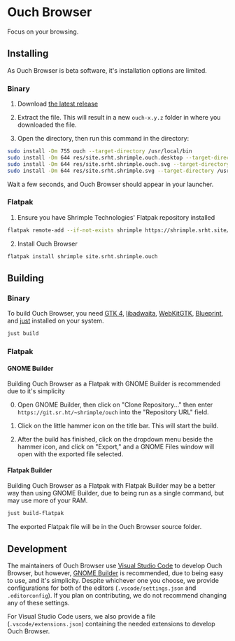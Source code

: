 # Ouch Browser

Focus on your browsing.

## Installing

As Ouch Browser is beta software, it's installation options are limited.

### Binary

1. Download [the latest release](https://git.sr.ht/~shrimple/ouch/refs/download/0.3.3/ouch-0.3.3.tar.gz)

2. Extract the file. This will result in a new `ouch-x.y.z` folder in where you downloaded the file.

3. Open the directory, then run this command in the directory:

```sh
sudo install -Dm 755 ouch --target-directory /usr/local/bin
sudo install -Dm 644 res/site.srht.shrimple.ouch.desktop --target-directory /usr/share/applications
sudo install -Dm 644 res/site.srht.shrimple.ouch.svg --target-directory /usr/share/icons/hicolor/scalable/apps/
sudo install -Dm 644 res/site.srht.shrimple.svg --target-directory /usr/share/icons/hicolor/scalable/apps/
```

Wait a few seconds, and Ouch Browser should appear in your launcher.

### Flatpak

1. Ensure you have Shrimple Technologies' Flatpak repository installed

```sh
flatpak remote-add --if-not-exists shrimple https://shrimple.srht.site/repo/flatpak/shrimple.flatpakrepo
```

2. Install Ouch Browser

```sh
flatpak install shrimple site.srht.shrimple.ouch
```

## Building

### Binary

To build Ouch Browser, you need [GTK 4](https://gitlab.gnome.org/GNOME/gtk), [libadwaita](https://gitlab.gnome.org/GNOME/libadwaita), [WebKitGTK](https://webkitgtk.org/), [Blueprint](https://gitlab.gnome.org/jwestman/blueprint-compiler), and [just](https://github.com/casey/just) installed on your system.

```sh
just build
```

### Flatpak

<!--
Before doing any of these instructions, you must edit Ouch Browser's sources list in `build-aux/flatpak/site.srht.shrimple.Ouch.json`:

```diff
"sources": [
-    {
-        "type": "archive",
-        "sha256": "86e66dd7ea8b06f414bac29311b31860da2af164b4b1884ee83150fa5383525e",
-        "url": "https://git.sr.ht/~shrimple/ouch/archive/x.x.x.tar.gz"
-    }
+    "devel.json"
]
```
-->

#### GNOME Builder

Building Ouch Browser as a Flatpak with GNOME Builder is recommended due to it's simplicity

0. Open GNOME Builder, then click on "Clone Repository..." then enter `https://git.sr.ht/~shrimple/ouch` into the "Repository URL" field.

1. Click on the little hammer icon on the title bar. This will start the build.

2. After the build has finished, click on the dropdown menu beside the hammer icon, and click on "Export," and a GNOME Files window will open with the exported file selected.

#### Flatpak Builder

Building Ouch Browser as a Flatpak with Flatpak Builder may be a better way than using GNOME Builder, due to being run as a single command, but may use more of your RAM.

```sh
just build-flatpak
```

The exported Flatpak file will be in the Ouch Browser source folder.

## Development

The maintainers of Ouch Browser use [Visual Studio Code](https://code.visualstudio.com/) to develop Ouch Browser, but however, [GNOME Builder](https://apps.gnome.org/Builder/) is recommended, due to being easy to use, and it's simplicity. Despite whichever one you choose, we provide configurations for both of the editors (`.vscode/settings.json` and `.editorconfig`). If you plan on contributing, we do not recommend changing any of these settings.



For Visual Studio Code users, we also provide a file (`.vscode/extensions.json`) containing the needed extensions to develop Ouch Browser.

